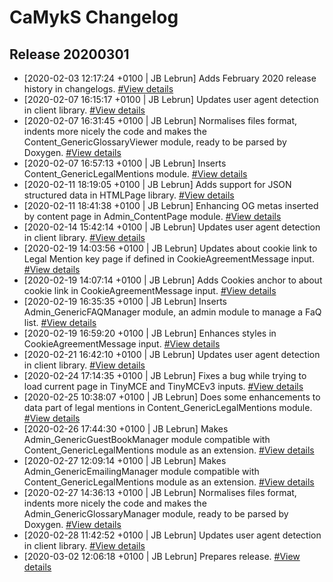 # CaMykS Changelog
## Release 20200301

* [2020-02-03 12:17:24 +0100 | JB Lebrun] Adds February 2020 release history in changelogs. [#View details](https://github.com/Dj1b/CaMykS/commit/31f8e8304d8a4d34b09aebfa477ceee970c17c4c)
* [2020-02-07 16:15:17 +0100 | JB Lebrun] Updates user agent detection in client library. [#View details](https://github.com/Dj1b/CaMykS/commit/385130f3efc81486ac1e409e149f422b78e75c15)
* [2020-02-07 16:31:45 +0100 | JB Lebrun] Normalises files format, indents more nicely the code and makes the Content_GenericGlossaryViewer module, ready to be parsed by Doxygen. [#View details](https://github.com/Dj1b/CaMykS/commit/7f5081415d4ddbc5d9766c413dfeded8d0735c34)
* [2020-02-07 16:57:13 +0100 | JB Lebrun] Inserts Content_GenericLegalMentions module. [#View details](https://github.com/Dj1b/CaMykS/commit/3b4d95600604def83b42936d5e7e41a53c156110)
* [2020-02-11 18:19:05 +0100 | JB Lebrun] Adds support for JSON structured data in HTMLPage library. [#View details](https://github.com/Dj1b/CaMykS/commit/8a43df9d38357dffffa88ebd7c359e1b757c6b63)
* [2020-02-11 18:41:38 +0100 | JB Lebrun] Enhancing OG metas inserted by content page in Admin_ContentPage module. [#View details](https://github.com/Dj1b/CaMykS/commit/ea4992fc6e99cd9c5fbfb2c743331b5a928ab9ae)
* [2020-02-14 15:42:14 +0100 | JB Lebrun] Updates user agent detection in client library. [#View details](https://github.com/Dj1b/CaMykS/commit/d5817bf5fe0affffe4f69e1c29d0230361122ecb)
* [2020-02-19 14:03:56 +0100 | JB Lebrun] Updates about cookie link to Legal Mention key page if defined in CookieAgreementMessage input. [#View details](https://github.com/Dj1b/CaMykS/commit/484a1729dd02272cff1085a3f50e0ce58f5092ef)
* [2020-02-19 14:07:14 +0100 | JB Lebrun] Adds Cookies anchor to about cookie link in CookieAgreementMessage input. [#View details](https://github.com/Dj1b/CaMykS/commit/70d05912ebc77a1d00ae578a70bb6788896115f1)
* [2020-02-19 16:35:35 +0100 | JB Lebrun] Inserts Admin_GenericFAQManager module, an admin module to manage a FaQ list. [#View details](https://github.com/Dj1b/CaMykS/commit/1e8937f15f9b700d9a5f9c3566288265d96ac9d8)
* [2020-02-19 16:59:20 +0100 | JB Lebrun] Enhances styles in CookieAgreementMessage input. [#View details](https://github.com/Dj1b/CaMykS/commit/f7673f2733d254466ade0b0a18758e42e65f17ba)
* [2020-02-21 16:42:10 +0100 | JB Lebrun] Updates user agent detection in client library. [#View details](https://github.com/Dj1b/CaMykS/commit/90bd85bde64fd2750f2c45c79e0f33fa42ddbc97)
* [2020-02-24 17:14:35 +0100 | JB Lebrun] Fixes a bug while trying to load current page in TinyMCE and TinyMCEv3 inputs. [#View details](https://github.com/Dj1b/CaMykS/commit/1f03b4b51a869b756a8f4f851b36a33d0d07b900)
* [2020-02-25 10:38:07 +0100 | JB Lebrun] Does some enhancements to data part of legal mentions in Content_GenericLegalMentions module. [#View details](https://github.com/Dj1b/CaMykS/commit/7e58bb507546183d4640acf9c545df2f8d8b8b2c)
* [2020-02-26 17:44:30 +0100 | JB Lebrun] Makes Admin_GenericGuestBookManager module compatible with Content_GenericLegalMentions module as an extension. [#View details](https://github.com/Dj1b/CaMykS/commit/13e323a2532317f6d53fcd3000994a6d6ac6a124)
* [2020-02-27 12:09:14 +0100 | JB Lebrun] Makes Admin_GenericEmailingManager module compatible with Content_GenericLegalMentions module as an extension. [#View details](https://github.com/Dj1b/CaMykS/commit/f46f3fd432633a73915fc599e1f7e62e61d5d12f)
* [2020-02-27 14:36:13 +0100 | JB Lebrun] Normalises files format, indents more nicely the code and makes the Admin_GenericGlossaryManager module, ready to be parsed by Doxygen. [#View details](https://github.com/Dj1b/CaMykS/commit/f1116a3624c7a1f7c38c1d72b2af596dd77156ce)
* [2020-02-28 11:42:52 +0100 | JB Lebrun] Updates user agent detection in client library. [#View details](https://github.com/Dj1b/CaMykS/commit/cd20d5aaf82dfc31ff3a579e1ea16a97e41a0757)
* [2020-03-02 12:06:18 +0100 | JB Lebrun] Prepares release. [#View details](https://github.com/Dj1b/CaMykS/commit/49c2448f77d5b3bf8fba9780f5e25b7e152f7c2a)
